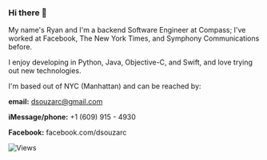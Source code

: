 ### Hi there 👋

My name's Ryan and I'm a backend Software Engineer at Compass; I've worked at Facebook, The New York Times, and Symphony Communications before.

I enjoy developing in Python, Java, Objective-C, and Swift, and love trying out new technologies.

I'm based out of NYC (Manhattan) and can be reached by:

**email:** dsouzarc@gmail.com

**iMessage/phone:** +1 (609) 915 - 4930

**Facebook:** facebook.com/dsouzarc

![Views](https://dynamic-badges.maxalpha.repl.co/views?id=Username.RepositoryName&style=for-the-badge&color=blue)
